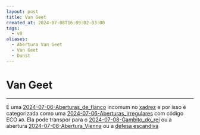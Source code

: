 ```yaml
---
layout: post
title: Van Geet
created_at: 2024-07-08T16:09:02-03:00
tags:
  - v0
aliases:
  - Abertura Van Geet
  - Van Geet
  - Dunst
---
```

# Van Geet
---

É uma [2024-07-06-Aberturas_de_flanco](_draft/2024/07/2024-07-06-Aberturas_de_flanco.md) incomum no [xadrez](api/2024/07/2024-07-06-Xadrez.md) e por isso é categorizada como uma [2024-07-06-Aberturas_irregulares](_draft/2024/07/2024-07-06-Aberturas_irregulares.md) com código ECO `A0`. Ela pode transpor para o [2024-07-08-Gambito_do_rei](_draft/2024/07/2024-07-08-Gambito_do_rei.md) ou a abertura [2024-07-08-Abertura_Vienna](_insight/2024/07/2024-07-08-Abertura_Vienna.md) ou a [defesa escandiva](Defesa%20escandinava)